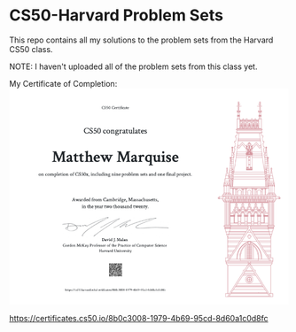 # CS50-Harvard Problem Sets
This repo contains all my solutions to the problem sets from the Harvard CS50 class. 

NOTE: I haven't uploaded all of the problem sets from this class yet.

My Certificate of Completion:
![Matthew's CS50x Certificate of Completion](https://github.com/MattMarquise/CS50-Harvard/blob/master/Certificate/certificateofcompletion.png)

https://certificates.cs50.io/8b0c3008-1979-4b69-95cd-8d60a1c0d8fc
